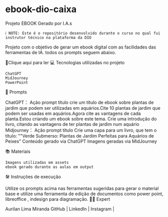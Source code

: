 # ebook-dio-caixa
Projeto EBOOK Gerado por I.A.s

    ℹ️ NOTE: Este é o repositório desenvolvido durante o curso no qual fui instrutor técnico na plataforma da DIO

Projeto com o objetivo de gerar um ebook digital com as facilidades das ferramentas de IA. todos os prompts seguem abaixo.

📕Clique aqui para ler
💻 Tecnologias utilizadas no projeto

    ChatGPT
    MidJourney
    PowerPoint

🧠 Prompts

ChatGPT：
Ação 	prompt
título 	crie um título de ebook sobre plantas de jardim que podem ser utilizadas em aquários.Cite 10 plantas de jardim que podem ser usadas em aquários.Agora cite as vantagens de cada planta.Estou criando um ebook sobre este tema. Crie uma introdução do livro, citando as vantagens de ter plantas de jardim num aquário
Midjourney：
Ação 	prompt
título Crie uma capa para um livro, que tem o título: ""Verde Submerso: Plantas de Jardim Perfeitas para Aquários de Peixes"
    Conteúdo gerado via ChatGPT
    Imagens geradas via MidJourney

📚 Materiais

    Imagens utilizadas em assets
    ebook gerado durante as aulas em output

🛠️ Instruções de execução

Utilize os prompts acima nas ferramentas sugeridas para gerar o material base e utilize uma ferramenta de edição de documentos como power point, libreoffice , indesign para diagramação.
👨‍💻 Expert

Aurilan Lima Miranda
GitHub |  LinkedIn  |  Instagram  | 


